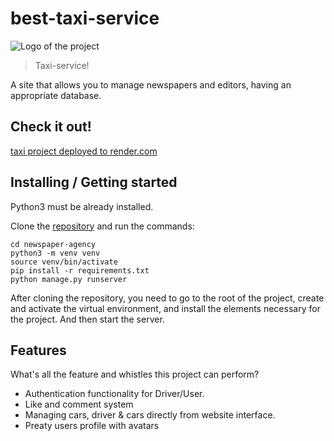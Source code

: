# best-taxi-service
![Logo of the project](https://raw.githubusercontent.com/vulpemventures/liquid.taxi/master/src/images/taxi-social.jpg)


> Taxi-service!

A site that allows you to manage newspapers and editors, having an appropriate database.

## Check it out!

[taxi project deployed to render.com](https://best-taxi-service.onrender.com/)

## Installing / Getting started

Python3 must be already installed.

Clone the [repository](https://github.com/AriohBelskij/best-taxi-service) and run the commands:

```shell
cd newspaper-agency
python3 -m venv venv
source venv/bin/activate
pip install -r requirements.txt
python manage.py runserver
```

After cloning the repository, you need to go to the root of the project, create and activate the virtual environment, and install the elements necessary for the project. And then start the server.

## Features

What's all the feature and whistles this project can perform?
* Authentication functionality for Driver/User.
* Like and comment system
* Managing cars, driver & cars directly from website interface.
* Preaty users profile with avatars
